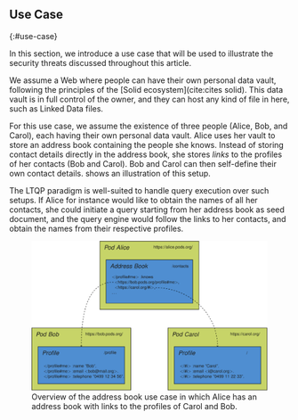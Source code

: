 ## Use Case
{:#use-case}

In this section, we introduce a use case
that will be used to illustrate the security threats discussed throughout this article.

We assume a Web where people can have their own personal data vault,
following the principles of the [Solid ecosystem](cite:cites solid).
This data vault is in full control of the owner,
and they can host any kind of file in here, such as Linked Data files.

For this use case, we assume the existence of three people (Alice, Bob, and Carol),
each having their own personal data vault.
Alice uses her vault to store an address book containing the people she knows.
Instead of storing contact details directly in the address book,
she stores _links_ to the profiles of her contacts (Bob and Carol).
Bob and Carol can then self-define their own contact details.
[](#figure-use-case) shows an illustration of this setup.

The LTQP paradigm is well-suited to handle query execution over such setups.
If Alice for instance would like to obtain the names of all her contacts,
she could initiate a query starting from her address book as seed document,
and the query engine would follow the links to her contacts,
and obtain the names from their respective profiles.

<figure id="figure-use-case">
<img src="img/use-case.svg" alt="[Personal Address Book]" class="figure-width-twothird">
<figcaption markdown="block">
Overview of the address book use case
in which Alice has an address book with links to the profiles of Carol and Bob.
</figcaption>
</figure>

